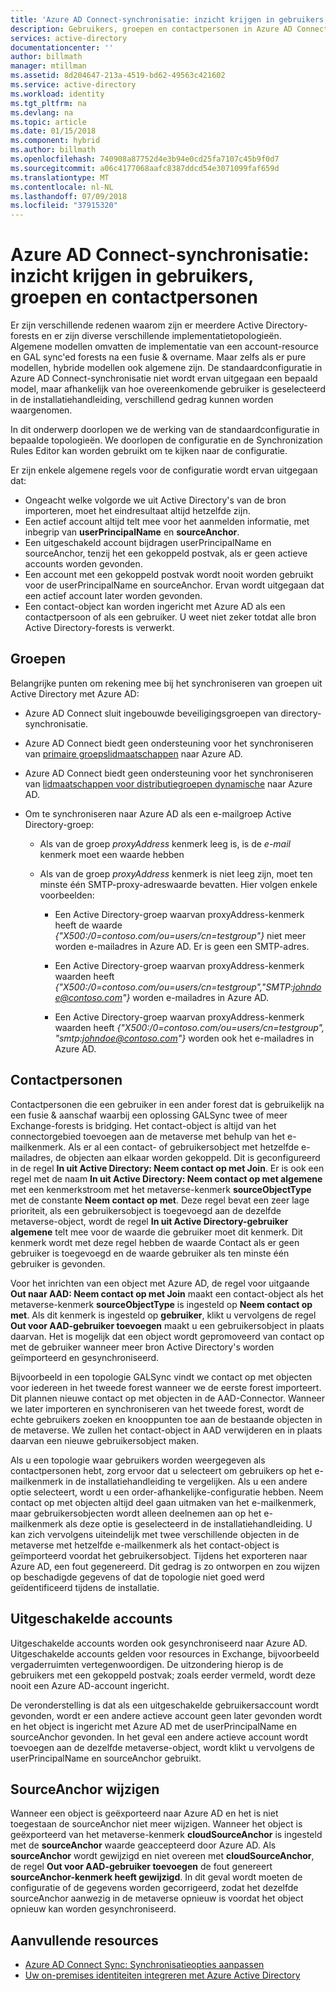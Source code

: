 ```yaml
---
title: 'Azure AD Connect-synchronisatie: inzicht krijgen in gebruikers, groepen en contactpersonen | Microsoft Docs'
description: Gebruikers, groepen en contactpersonen in Azure AD Connect-synchronisatie uitgelegd.
services: active-directory
documentationcenter: ''
author: billmath
manager: mtillman
ms.assetid: 8d204647-213a-4519-bd62-49563c421602
ms.service: active-directory
ms.workload: identity
ms.tgt_pltfrm: na
ms.devlang: na
ms.topic: article
ms.date: 01/15/2018
ms.component: hybrid
ms.author: billmath
ms.openlocfilehash: 740908a87752d4e3b94e0cd25fa7107c45b9f0d7
ms.sourcegitcommit: a06c4177068aafc8387ddcd54e3071099faf659d
ms.translationtype: MT
ms.contentlocale: nl-NL
ms.lasthandoff: 07/09/2018
ms.locfileid: "37915320"
---
```

# <a name="azure-ad-connect-sync-understanding-users-groups-and-contacts"></a>Azure AD Connect-synchronisatie: inzicht krijgen in gebruikers, groepen en contactpersonen
Er zijn verschillende redenen waarom zijn er meerdere Active Directory-forests en er zijn diverse verschillende implementatietopologieën. Algemene modellen omvatten de implementatie van een account-resource en GAL sync'ed forests na een fusie & overname. Maar zelfs als er pure modellen, hybride modellen ook algemene zijn. De standaardconfiguratie in Azure AD Connect-synchronisatie niet wordt ervan uitgegaan een bepaald model, maar afhankelijk van hoe overeenkomende gebruiker is geselecteerd in de installatiehandleiding, verschillend gedrag kunnen worden waargenomen.

In dit onderwerp doorlopen we de werking van de standaardconfiguratie in bepaalde topologieën. We doorlopen de configuratie en de Synchronization Rules Editor kan worden gebruikt om te kijken naar de configuratie.

Er zijn enkele algemene regels voor de configuratie wordt ervan uitgegaan dat:
* Ongeacht welke volgorde we uit Active Directory's van de bron importeren, moet het eindresultaat altijd hetzelfde zijn.
* Een actief account altijd telt mee voor het aanmelden informatie, met inbegrip van **userPrincipalName** en **sourceAnchor**.
* Een uitgeschakeld account bijdragen userPrincipalName en sourceAnchor, tenzij het een gekoppeld postvak, als er geen actieve accounts worden gevonden.
* Een account met een gekoppeld postvak wordt nooit worden gebruikt voor de userPrincipalName en sourceAnchor. Ervan wordt uitgegaan dat een actief account later worden gevonden.
* Een contact-object kan worden ingericht met Azure AD als een contactpersoon of als een gebruiker. U weet niet zeker totdat alle bron Active Directory-forests is verwerkt.

## <a name="groups"></a>Groepen
Belangrijke punten om rekening mee bij het synchroniseren van groepen uit Active Directory met Azure AD:

* Azure AD Connect sluit ingebouwde beveiligingsgroepen van directory-synchronisatie.

* Azure AD Connect biedt geen ondersteuning voor het synchroniseren van [primaire groepslidmaatschappen](https://technet.microsoft.com/library/cc771489(v=ws.11).aspx) naar Azure AD.

* Azure AD Connect biedt geen ondersteuning voor het synchroniseren van [lidmaatschappen voor distributiegroepen dynamische](https://technet.microsoft.com/library/bb123722(v=exchg.160).aspx) naar Azure AD.

* Om te synchroniseren naar Azure AD als een e-mailgroep Active Directory-groep:

    * Als van de groep *proxyAddress* kenmerk leeg is, is de *e-mail* kenmerk moet een waarde hebben

    * Als van de groep *proxyAddress* kenmerk is niet leeg zijn, moet ten minste één SMTP-proxy-adreswaarde bevatten. Hier volgen enkele voorbeelden:
    
      * Een Active Directory-groep waarvan proxyAddress-kenmerk heeft de waarde *{"X500:/0=contoso.com/ou=users/cn=testgroup"}* niet meer worden e-mailadres in Azure AD. Er is geen een SMTP-adres.
      
      * Een Active Directory-groep waarvan proxyAddress-kenmerk waarden heeft *{"X500:/0=contoso.com/ou=users/cn=testgroup","SMTP:johndoe@contoso.com"}* worden e-mailadres in Azure AD.
      
      * Een Active Directory-groep waarvan proxyAddress-kenmerk waarden heeft *{"X500:/0=contoso.com/ou=users/cn=testgroup", "smtp:johndoe@contoso.com"}* worden ook het e-mailadres in Azure AD.

## <a name="contacts"></a>Contactpersonen
Contactpersonen die een gebruiker in een ander forest dat is gebruikelijk na een fusie & aanschaf waarbij een oplossing GALSync twee of meer Exchange-forests is bridging. Het contact-object is altijd van het connectorgebied toevoegen aan de metaverse met behulp van het e-mailkenmerk. Als er al een contact- of gebruikersobject met hetzelfde e-mailadres, de objecten aan elkaar worden gekoppeld. Dit is geconfigureerd in de regel **In uit Active Directory: Neem contact op met Join**. Er is ook een regel met de naam **In uit Active Directory: Neem contact op met algemene** met een kenmerkstroom met het metaverse-kenmerk **sourceObjectType** met de constante **Neem contact op met**. Deze regel bevat een zeer lage prioriteit, als een gebruikersobject is toegevoegd aan de dezelfde metaverse-object, wordt de regel **In uit Active Directory-gebruiker algemene** telt mee voor de waarde die gebruiker moet dit kenmerk. Dit kenmerk wordt met deze regel hebben de waarde Contact als er geen gebruiker is toegevoegd en de waarde gebruiker als ten minste één gebruiker is gevonden.

Voor het inrichten van een object met Azure AD, de regel voor uitgaande **Out naar AAD: Neem contact op met Join** maakt een contact-object als het metaverse-kenmerk **sourceObjectType** is ingesteld op **Neem contact op met**. Als dit kenmerk is ingesteld op **gebruiker**, klikt u vervolgens de regel **Out voor AAD-gebruiker toevoegen** maakt u een gebruikersobject in plaats daarvan.
Het is mogelijk dat een object wordt gepromoveerd van contact op met de gebruiker wanneer meer bron Active Directory's worden geïmporteerd en gesynchroniseerd.

Bijvoorbeeld in een topologie GALSync vindt we contact op met objecten voor iedereen in het tweede forest wanneer we de eerste forest importeert. Dit plannen nieuwe contact op met objecten in de AAD-Connector. Wanneer we later importeren en synchroniseren van het tweede forest, wordt de echte gebruikers zoeken en knooppunten toe aan de bestaande objecten in de metaverse. We zullen het contact-object in AAD verwijderen en in plaats daarvan een nieuwe gebruikersobject maken.

Als u een topologie waar gebruikers worden weergegeven als contactpersonen hebt, zorg ervoor dat u selecteert om gebruikers op het e-mailkenmerk in de installatiehandleiding te vergelijken. Als u een andere optie selecteert, wordt u een order-afhankelijke-configuratie hebben. Neem contact op met objecten altijd deel gaan uitmaken van het e-mailkenmerk, maar gebruikersobjecten wordt alleen deelnemen aan op het e-mailkenmerk als deze optie is geselecteerd in de installatiehandleiding. U kan zich vervolgens uiteindelijk met twee verschillende objecten in de metaverse met hetzelfde e-mailkenmerk als het contact-object is geïmporteerd voordat het gebruikersobject. Tijdens het exporteren naar Azure AD, een fout gegenereerd. Dit gedrag is zo ontworpen en zou wijzen op beschadigde gegevens of dat de topologie niet goed werd geïdentificeerd tijdens de installatie.

## <a name="disabled-accounts"></a>Uitgeschakelde accounts
Uitgeschakelde accounts worden ook gesynchroniseerd naar Azure AD. Uitgeschakelde accounts gelden voor resources in Exchange, bijvoorbeeld vergaderruimten vertegenwoordigen. De uitzondering hierop is de gebruikers met een gekoppeld postvak; zoals eerder vermeld, wordt deze nooit een Azure AD-account ingericht.

De veronderstelling is dat als een uitgeschakelde gebruikersaccount wordt gevonden, wordt er een andere actieve account geen later gevonden wordt en het object is ingericht met Azure AD met de userPrincipalName en sourceAnchor gevonden. In het geval een andere actieve account wordt toevoegen aan de dezelfde metaverse-object, wordt klikt u vervolgens de userPrincipalName en sourceAnchor gebruikt.

## <a name="changing-sourceanchor"></a>SourceAnchor wijzigen
Wanneer een object is geëxporteerd naar Azure AD en het is niet toegestaan de sourceAnchor niet meer wijzigen. Wanneer het object is geëxporteerd van het metaverse-kenmerk **cloudSourceAnchor** is ingesteld met de **sourceAnchor** waarde geaccepteerd door Azure AD. Als **sourceAnchor** wordt gewijzigd en niet overeen met **cloudSourceAnchor**, de regel **Out voor AAD-gebruiker toevoegen** de fout genereert **sourceAnchor-kenmerk heeft gewijzigd**. In dit geval wordt moeten de configuratie of de gegevens worden gecorrigeerd, zodat het dezelfde sourceAnchor aanwezig in de metaverse opnieuw is voordat het object opnieuw kan worden gesynchroniseerd.

## <a name="additional-resources"></a>Aanvullende resources
* [Azure AD Connect Sync: Synchronisatieopties aanpassen](active-directory-aadconnectsync-whatis.md)
* [Uw on-premises identiteiten integreren met Azure Active Directory](active-directory-aadconnect.md)

